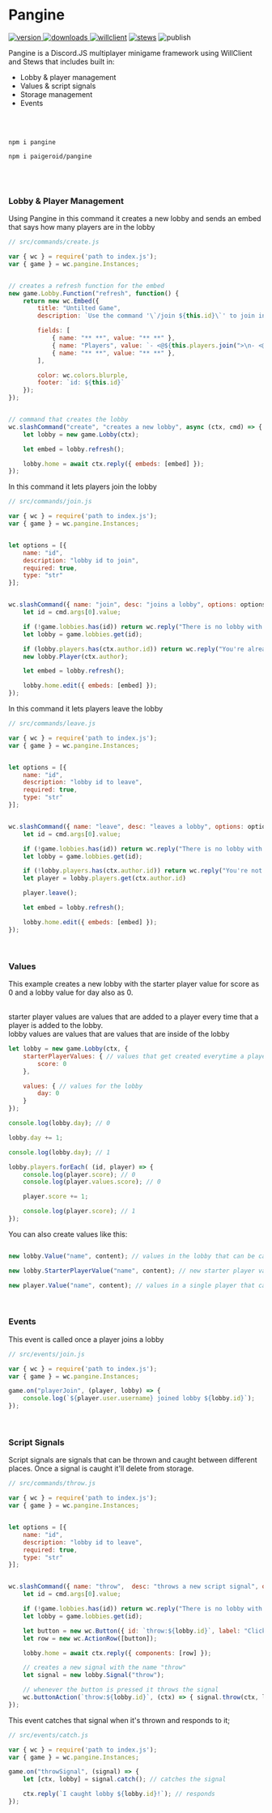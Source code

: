 # Pangine
<a href="https://www.npmjs.com/package/pangine"><img src="https://img.shields.io/npm/v/pangine?style=flat&color=red&logo=npm&logoColor=white" alt="version" />
<a href="https://www.npmjs.com/package/pangine"><img src="https://img.shields.io/npm/dt/pangine?style=flat&color=green&logo=docusign&logoColor=white" alt="downloads" />
<a href="https://npmjs.com/package/willclient"><img src="https://img.shields.io/badge/willclient-v1.0.1-blue?style=flat&color=blue&logo=discord&logoColor=white" alt="willclient"></a>
<a href="https://npmjs.com/package/stews"><img src="https://custom-icon-badges.demolab.com/badge/Stews-v1.8.0-orange.svg?logo=stew&logoColor=white" alt="stews"></a>
<img src="https://github.com/paigeroid/pangine/actions/workflows/publish-shit.yml/badge.svg" alt="publish">
  
Pangine is a Discord.JS multiplayer minigame framework using WillClient and Stews that includes built in:
- Lobby & player management
- Values & script signals
- Storage management
- Events

<br><br>

```console
npm i pangine
```
```console
npm i paigeroid/pangine
```

<br><br>


### Lobby & Player Management
Using Pangine in this command it creates a new lobby and sends an embed that says how many players are in the lobby
```js
// src/commands/create.js

var { wc } = require('path to index.js');
var { game } = wc.pangine.Instances;


// creates a refresh function for the embed
new game.Lobby.Function("refresh", function() {
	return new wc.Embed({
		title: "Untilted Game",
		description: `Use the command '\`/join ${this.id}\`' to join in the game`,

		fields: [
			{ name: "** **", value: "** **" },
			{ name: "Players", value: `- <@${this.players.join(">\n- <@")}>`},
			{ name: "** **", value: "** **" },
		],

		color: wc.colors.blurple,
		footer: `id: ${this.id}`
	});
});


// command that creates the lobby
wc.slashCommand("create", "creates a new lobby", async (ctx, cmd) => {
	let lobby = new game.Lobby(ctx);

	let embed = lobby.refresh();

	lobby.home = await ctx.reply({ embeds: [embed] });
});
```
In this command it lets players join the lobby
```js
// src/commands/join.js

var { wc } = require('path to index.js');
var { game } = wc.pangine.Instances;


let options = [{
	name: "id",
	description: "lobby id to join",
	required: true,
	type: "str"	
}];


wc.slashCommand({ name: "join", desc: "joins a lobby", options: options }, async (ctx, cmd) => {
	let id = cmd.args[0].value;

	if (!game.lobbies.has(id)) return wc.reply("There is no lobby with that ID", { ephemeral: true });
	let lobby = game.lobbies.get(id);

	if (lobby.players.has(ctx.author.id)) return wc.reply("You're already in that lobby", { ephemeral: true });
	new lobby.Player(ctx.author);

	let embed = lobby.refresh();

	lobby.home.edit({ embeds: [embed] });
});
```
In this command it lets players leave the lobby
```js
// src/commands/leave.js

var { wc } = require('path to index.js');
var { game } = wc.pangine.Instances;


let options = [{
	name: "id",
	description: "lobby id to leave",
	required: true,
	type: "str"
}];


wc.slashCommand({ name: "leave", desc: "leaves a lobby", options: options }, async (ctx, cmd) => {
	let id = cmd.args[0].value;

	if (!game.lobbies.has(id)) return wc.reply("There is no lobby with that ID", { ephemeral: true });
	let lobby = game.lobbies.get(id);

	if (!lobby.players.has(ctx.author.id)) return wc.reply("You're not in that lobby", { ephemeral: true });
	let player = lobby.players.get(ctx.author.id)

	player.leave();

	let embed = lobby.refresh();

	lobby.home.edit({ embeds: [embed] });
});
```

<br>

### Values
This example creates a new lobby with the starter player value for score as 0 and a lobby value for day also as 0.<br><br>

starter player values are values that are added to a player every time that a player is added to the lobby. <br>
lobby values are values that are values that are inside of the lobby
```js
let lobby = new game.Lobby(ctx, {
	starterPlayerValues: { // values that get created everytime a player is added to the lobby
		score: 0
	},

	values: { // values for the lobby
		day: 0
	}
});

console.log(lobby.day); // 0

lobby.day += 1;

console.log(lobby.day); // 1

lobby.players.forEach( (id, player) => {
	console.log(player.score); // 0
	console.log(player.values.score); // 0

	player.score += 1;

	console.log(player.score); // 1
});
```
You can also create values like this:
```js

new lobby.Value("name", content); // values in the lobby that can be called using lobby.name

new lobby.StarterPlayerValue("name", content); // new starter player value added to every new player that joins and can be called using player.name

new player.Value("name", content); // values in a single player that can be called using player.name
```

<br>

### Events
This event is called once a player joins a lobby
```js
// src/events/join.js

var { wc } = require('path to index.js');
var { game } = wc.pangine.Instances;

game.on("playerJoin", (player, lobby) => {
	console.log(`${player.user.username} joined lobby ${lobby.id}`);
});
```

<br>

### Script Signals
Script signals are signals that can be thrown and caught between different places. Once a signal is caught it'll delete from storage.
```js
// src/commands/throw.js

var { wc } = require('path to index.js');
var { game } = wc.pangine.Instances;


let options = [{
	name: "id",
	description: "lobby id to leave",
	required: true,
	type: "str"
}];


wc.slashCommand({ name: "throw",  desc: "throws a new script signal", options: options }, async (ctx, cmd) => {
	let id = cmd.args[0].value;

	if (!game.lobbies.has(id)) return wc.reply("There is no lobby with that ID", { ephemeral: true });
	let lobby = game.lobbies.get(id);

	let button = new wc.Button({ id: `throw:${lobby.id}`, label: "Click me to throw lobby ID", style: "primary" });
	let row = new wc.ActionRow([button]);

	lobby.home = await ctx.reply({ components: [row] });

	// creates a new signal with the name "throw"
	let signal = new lobby.Signal("throw");

	// whenever the button is pressed it throws the signal
	wc.buttonAction(`throw:${lobby.id}`, (ctx) => { signal.throw(ctx, lobby) });
});
```
This event catches that signal when it's thrown and responds to it;
```js
// src/events/catch.js

var { wc } = require('path to index.js');
var { game } = wc.pangine.Instances;

game.on("throwSignal", (signal) => {
	let [ctx, lobby] = signal.catch(); // catches the signal

	ctx.reply(`I caught lobby ${lobby.id}!`); // responds
});
```
